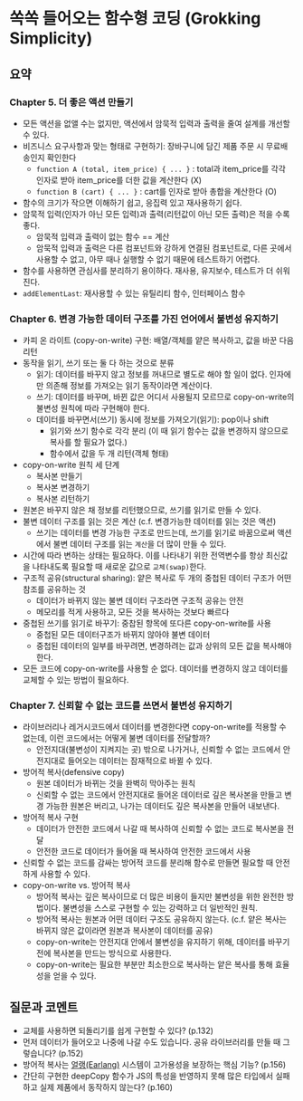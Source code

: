 # 쏙쏙 들어오는 함수형 코딩 (Grokking Simplicity)

## 요약

### Chapter 5. 더 좋은 액션 만들기
- 모든 액션을 없앨 수는 없지만, 액션에서 암묵적 입력과 출력을 줄여 설계를 개선할 수 있다.
- 비즈니스 요구사항과 맞는 형태로 구현하기: 장바구니에 담긴 제품 주문 시 무료배송인지 확인한다
  - `function A (total, item_price) { ... }` : total과 item_price를 각각 인자로 받아 item_price를 더한 값을 계산한다 (X)
  - `function B (cart) { ... }` : cart를 인자로 받아 총합을 계산한다 (O)
- 함수의 크기가 작으면 이해하기 쉽고, 응집력 있고 재사용하기 쉽다.
- 암묵적 입력(인자가 아닌 모든 입력)과 출력(리턴값이 아닌 모든 출력)은 적을 수록 좋다.
  - 암묵적 입력과 출력이 없는 함수 == 계산
  - 암묵적 입력과 출력은 다른 컴포넌트와 강하게 연결된 컴포넌트로, 다른 곳에서 사용할 수 없고, 아무 때나 실행할 수 없기 때문에 테스트하기 어렵다.
- 함수를 사용하면 관심사를 분리하기 용이하다. 재사용, 유지보수, 테스트가 더 쉬워진다.
- `addElementLast`: 재사용할 수 있는 유틸리티 함수, 인터페이스 함수


### Chapter 6. 변경 가능한 데이터 구조를 가진 언어에서 불변성 유지하기
- 카피 온 라이트 (copy-on-write) 구현: 배열/객체를 얕은 복사하고, 값을 바꾼 다음 리턴
- 동작을 읽기, 쓰기 또는 둘 다 하는 것으로 분류
  - 읽기: 데이터를 바꾸지 않고 정보를 꺼내므로 별도로 해야 할 일이 없다. 인자에만 의존해 정보를 가져오는 읽기 동작이라면 계산이다.
  - 쓰기: 데이터를 바꾸며, 바뀐 값은 어디서 사용될지 모르므로 copy-on-write의 불변성 원칙에 따라 구현해야 한다.
  - 데이터를 바꾸면서(쓰기) 동시에 정보를 가져오기(읽기): pop이나 shift
    - 읽기와 쓰기 함수로 각각 분리 (이 때 읽기 함수는 값을 변경하지 않으므로 복사를 할 필요가 없다.)
    - 함수에서 값을 두 개 리턴(객체 형태)
- copy-on-write 원칙 세 단계
  - 복사본 만들기
  - 복사본 변경하기
  - 복사본 리턴하기
- 원본은 바꾸지 않은 채 정보를 리턴했으므로, 쓰기를 읽기로 만들 수 있다. 
- 불변 데이터 구조를 읽는 것은 계산 (c.f. 변경가능한 데이터를 읽는 것은 액션)
  - 쓰기는 데이터를 변경 가능한 구조로 만드는데, 쓰기를 읽기로 바꿈으로써 액션에서 불변 데이터 구조를 읽는 `계산`을 더 많이 만들 수 있다. 
- 시간에 따라 변하는 상태는 필요하다. 이를 나타내기 위한 전역변수를 항상 최신값을 나타내도록 필요할 때 새로운 값으로 `교체(swap)`한다.
- 구조적 공유(structural sharing): 얕은 복사로 두 개의 중첩된 데이터 구조가 어떤 참조를 공유하는 것
  - 데이터가 바뀌지 않는 불변 데이터 구조라면 구조적 공유는 안전
  - 메모리를 적게 사용하고, 모든 것을 복사하는 것보다 빠르다
- 중첩된 쓰기를 읽기로 바꾸기: 중찹된 항목에 또다른 copy-on-write를 사용
  - 중첩된 모든 데이터구조가 바뀌지 않아야 불변 데이터
  - 중첩된 데이터의 일부를 바꾸려면, 변경하려는 값과 상위의 모든 값을 복사해야 한다.
- 모든 코드에 copy-on-write를 사용할 순 없다. 데이터를 변경하지 않고 데이터를 교체할 수 있는 방법이 필요하다.

### Chapter 7. 신뢰할 수 없는 코드를 쓰면서 불변성 유지하기
- 라이브러리나 레거시코드에서 데이터를 변경한다면 copy-on-write를 적용할 수 없는데, 이런 코드에서는 어떻게 불변 데이터를 전달할까?
  - 안전지대(불변성이 지켜지는 곳) 밖으로 나가거나, 신뢰할 수 없는 코드에서 안전지대로 들어오는 데이터는 잠재적으로 바뀔 수 있다. 
- 방어적 복사(defensive copy)
  - 원본 데이터가 바뀌는 것을 완벽히 막아주는 원칙
  - 신뢰할 수 없는 코드에서 안전지대로 들어온 데이터로 깊은 복사본을 만들고 변경 가능한 원본은 버리고, 나가는 데이터도 깊은 복사본을 만들어 내보낸다.
- 방어적 복사 구현
  - 데이터가 안전한 코드에서 나갈 때 복사하여 신뢰할 수 없는 코드로 복사본을 전달
  - 안전한 코드로 데이터가 들어올 때 복사하여 안전한 코드에서 사용
- 신뢰할 수 없는 코드를 감싸는 방어적 코드를 분리해 함수로 만들면 필요할 때 안전하게 사용할 수 있다. 
- copy-on-write vs. 방어적 복사
  - 방어적 복사는 깊은 복사이므로 더 많은 비용이 들지만 불변성을 위한 완전한 방법이다.  불변성을 스스로 구현할 수 있는 강력하고 더 일반적인 원칙.
  - 방어적 복사는 원본과 어떤 데이터 구조도 공유하지 않는다. (c.f. 얕은 복사는 바뀌지 않은 값이라면 원본과 복사본이 데이터를 공유)
  - copy-on-write는 안전지대 안에서 불변성을 유지하기 위해, 데이터를 바꾸기 전에 복사본을 만드는 방식으로 사용한다.
  - copy-on-write는 필요한 부분만 최소한으로 복사하는 얕은 복사를 통해 효율성을 얻을 수 있다.

## 질문과 코멘트
- 교체를 사용하면 되돌리기를 쉽게 구현할 수 있다? (p.132)
- 먼저 데이터가 들어오고 나중에 나갈 수도 있습니다. 공유 라이브러리를 만들 때 그렇습니다? (p.152)
- 방어적 복사는 [얼랭(Earlang)](https://www.earlang.org) 시스템이 고가용성을 보장하는 핵심 기능? (p.156)
- 간단히 구현한 deepCopy 함수가 JS의 특성을 반영하지 못해 많은 타입에서 실패하고 실제 제품에서 동작하지 않는다? (p.160) 